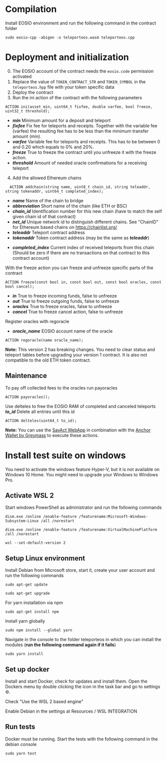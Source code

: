 # Compilation
Install EOSIO environment and run the following command in the contract folder
```
sudo eosio-cpp -abigen -o teleporteos.wasm teleporteos.cpp
```

# Deployment and initialization

0. The EOSIO account of the contract needs the `eosio.code` permission activated
1. Replace the value of `TOKEN_CONTRACT_STR` and `TOKEN_SYMBOL` in the `teleporteos.hpp` file with your token specific data
2. Deploy the contract
3. Run the ini action of the contract with the following parameters
```
ACTION ini(asset min, uint64_t fixfee, double varfee, bool freeze, uint32_t threshold);
```
- ***min*** Minimum amount for a deposit and teleport
- ***fixfee*** Fix fee for teleports and receipts. Together with the variable fee (varfee) the resulting fee has to be less than the minimum transfer amount (min).
- ***varfee*** Variable fee for teleports and receipts. This has to be between 0 and 0.20 which equals to 0% and 20%.
- ***freeze*** True to freeze the contract until you unfreeze it with the freeze action.
- ***threshold*** Amount of needed oracle confirmations for a receiving teleport

4. Add the allowed Ethereum chains 
```
  ACTION addchain(string name, uint8_t chain_id, string teleaddr, string tokenaddr, uint64_t completed_index);
```
- ***name*** Name of the chain to bridge
- ***abbreviation*** Short name of the chain (like ETH or BSC)
- ***chain_id*** Identification number for this new chain (have to match the self given chain id of that contract)
- ***net_id*** Unique network id to distinguish different chains. See "ChainID" for Ethereum based chains on https://chainlist.org/ 
- ***teleaddr*** Teleport contract address
- ***tokenaddr*** Token contract address (may be the same as ***teleaddr***)
 * ***completed_index*** Current index of received teleports from this chain (Should be zero if there are no transactions on that contract to this contract account)

With the freeze action you can freeze and unfreeze specific parts of the contract
```
ACTION freeze(const bool in, const bool out, const bool oracles, const bool cancel);
```
- ***in*** True to freeze incoming funds, false to unfreeze 
- ***out*** True to freeze outgoing funds, false to unfreeze
- ***oracles*** True to freeze oracles, false to unfreeze
- ***cancel*** True to freeze cancel action, false to unfreeze

Register oracles with regoracle
- ***oracle_name*** EOSIO account name of the oracle
```
ACTION regoracle(name oracle_name);
```

**Note:** This version 2 has breaking changes. You need to clear status and teleport tables before upgrading your version 1 contract. It is also not compatible to the old ETH token contract.

## Maintenance

To pay off collected fees to the oracles run payoracles
```
ACTION payoracles();
```

Use delteles to free the EOSIO RAM of completed and canceled teleports
***to_id*** Delete all entries until this id
```
ACTION delteles(uint64_t to_id);
```

**Note:** You can use the [SavAct WebApp](https://savact.app/#/_trx_/teleport/setup) in combination with the [Anchor Wallet by Greymass](https://greymass.com/en/anchor/) to execute these actions.


# Install test suite on windows

You need to activate the windows feature Hyper-V, but it is not available on Windows 10 Home. You might need to upgrade your Windows to Windows Pro.

## Activate WSL 2
Start windows PowerShell as administrator and run the following commands
```
dism.exe /online /enable-feature /featurename:Microsoft-Windows-Subsystem-Linux /all /norestart
```

```
dism.exe /online /enable-feature /featurename:VirtualMachinePlatform /all /norestart
```

```
wsl --set-default-version 2
```

## Setup Linux environment
Install Debian from Microsoft store, start it, create your user account and run the following commands
```
sudo apt-get update
```
```
sudo apt-get upgrade
```
For yarn installation via npm
```
sudo apt-get install npm
```
Install yarn globally
```
sudo npm install --global yarn
```
Navigate in the console to the folder teleporteos in which you can install the modules (**run the following command again if it fails**)
```
sudo yarn install
```

## Set up docker
Install and start Docker, check for updates and install them. Open the Dockers menu by double clicking the icon in the task bar and go to settings ⚙️.

Check "Use the WSL 2 based engine"

Enable Debian in the settings at Resources / WSL INTEGRATION

## Run tests

Docker must be running. Start the tests with the following command in the debian console
```
sudo yarn test 
```
